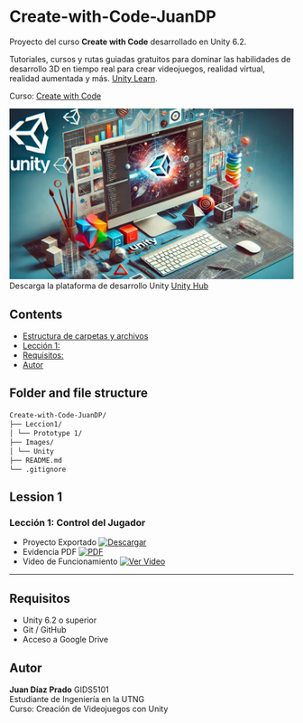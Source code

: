 # Create-with-Code-JuanDP

Proyecto del curso **Create with Code** desarrollado en Unity 6.2.

Tutoriales, cursos y rutas guiadas gratuitos para dominar las habilidades de desarrollo 3D en tiempo real para crear videojuegos, realidad virtual, realidad aumentada y más. [Unity Learn](https://learn.unity.com/).

Curso: [Create with Code](https://learn.unity.com/course/create-with-code)

![UNITY](Images/Unity.webp)
Descarga la plataforma de desarrollo Unity [Unity Hub](https://unity.com/es/download)

## Contents

- [Estructura de carpetas y archivos](#folder-and-file-structure)
- [Lección 1:](#lession-1)
- [Requisitos:](#requisitos)
- [Autor](#autor)

## Folder and file structure

```
Create-with-Code-JuanDP/
├── Leccion1/
│ └── Prototype 1/
├── Images/
│ └── Unity
├── README.md
└── .gitignore

```


## Lession 1

### Lección 1: Control del Jugador

- Proyecto Exportado [![Descargar](https://img.icons8.com/fluency/32/download.png)](https://drive.google.com/file/d/1sPq7B452wNqm4HtR0vH0oABHqv2o825c/view?usp=sharing)
- Evidencia PDF [![PDF](https://img.icons8.com/color/32/pdf.png)](https://drive.google.com/file/d/1-r-r046ItJtI87Of7KF75x5u6U9TxK_8/view?usp=sharing)
- Video de Funcionamiento [![Ver Video](https://img.icons8.com/fluency/32/youtube-play.png)](https://drive.google.com/file/d/1GBiFGgiP-EeYtEnw7hrqZMv47aqcsnBE/view?usp=sharing)

---



## Requisitos

- Unity 6.2 o superior
- Git / GitHub
- Acceso a Google Drive

## Autor

**Juan Díaz Prado**
GIDS5101  
Estudiante de Ingeniería en la UTNG  
Curso: Creación de Videojuegos con Unity

